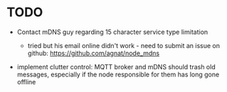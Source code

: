 # TODO

- Contact mDNS guy regarding 15 character service type limitation
    - tried but his email online didn't work - need to submit an issue on github: https://github.com/agnat/node_mdns

- implement clutter control: MQTT broker and mDNS should trash old messages, especially if the node responsible for them has long gone offline
